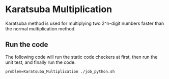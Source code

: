 # Karatsuba Multiplication
Karatsuba method is used for multiplying two 2^n-digit numbers faster than the normal multiplication method.

## Run the code
The following code will run the static code checkers at first, then run the unit test, and finally run the code.
```shell
problem=Karatsuba_Multiplication ./job_python.sh
```
